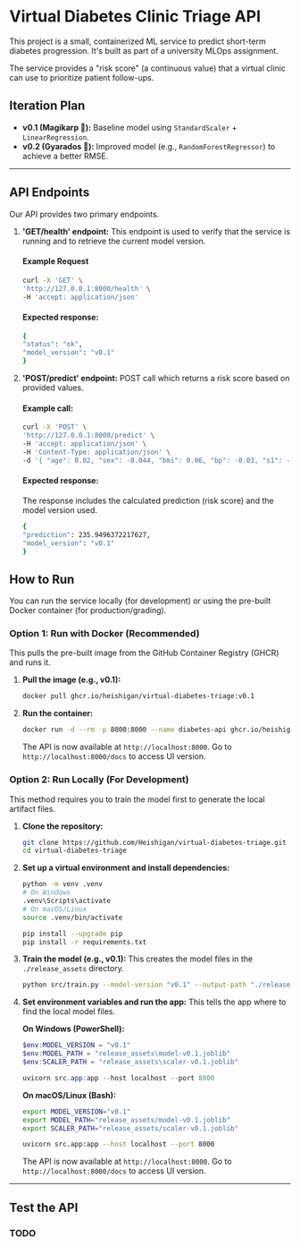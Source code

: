 # Virtual Diabetes Clinic Triage API

This project is a small, containerized ML service to predict short-term diabetes progression. It's built as part of a university MLOps assignment.

The service provides a "risk score" (a continuous value) that a virtual clinic can use to prioritize patient follow-ups.

## Iteration Plan

* **v0.1 (Magikarp 🎏):** Baseline model using `StandardScaler` + `LinearRegression`.
* **v0.2 (Gyarados 🐉):** Improved model (e.g., `RandomForestRegressor`) to achieve a better RMSE.

---

## API Endpoints
Our API provides two primary endpoints.
1.  **'GET/health' endpoint:**
    This endpoint is used to verify that the service is running and to retrieve the current model version.
    #### Example Request
    ```bash
    curl -X 'GET' \
    'http://127.0.0.1:8000/health' \
    -H 'accept: application/json'
    ```
    #### Expected response:
    ```bash
    {
    "status": "ok",
    "model_version": "v0.1"
    }
    ```
2.  **'POST/predict' endpoint:**
    POST call which returns a risk score based on provided values.  
    #### Example call:
    ```bash
    curl -X 'POST' \
    'http://127.0.0.1:8000/predict' \
    -H 'accept: application/json' \
    -H 'Content-Type: application/json' \
    -d '{ "age": 0.02, "sex": -0.044, "bmi": 0.06, "bp": -0.03, "s1": -0.02, "s2": 0.03, "s3": -0.02, "s4": 0.02, "s5": 0.02, "s6": -0.001 }'
    ```
    #### Expected response: 
    The response includes the calculated prediction (risk score) and the model version used.
    ```bash
    {
    "prediction": 235.9496372217627,
    "model_version": "v0.1"
    }
    ```
## How to Run

You can run the service locally (for development) or using the pre-built Docker container (for production/grading).

### Option 1: Run with Docker (Recommended)

This pulls the pre-built image from the GitHub Container Registry (GHCR) and runs it.

1.  **Pull the image (e.g., v0.1):**
    ```bash
    docker pull ghcr.io/heishigan/virtual-diabetes-triage:v0.1
    ```

2.  **Run the container:**
    ```bash
    docker run -d --rm -p 8000:8000 --name diabetes-api ghcr.io/heishigan/virtual-diabetes-triage:v0.1
    ```
    The API is now available at `http://localhost:8000`. Go to `http://localhost:8000/docs` to access UI version.

### Option 2: Run Locally (For Development)

This method requires you to train the model first to generate the local artifact files.

1.  **Clone the repository:**
    ```bash
    git clone https://github.com/Heishigan/virtual-diabetes-triage.git
    cd virtual-diabetes-triage
    ```

2.  **Set up a virtual environment and install dependencies:**
    ```bash
    python -m venv .venv
    # On Windows
    .venv\Scripts\activate
    # On macOS/Linux
    source .venv/bin/activate
    
    pip install --upgrade pip
    pip install -r requirements.txt
    ```

3.  **Train the model (e.g., v0.1):**
    This creates the model files in the `./release_assets` directory.
    ```bash
    python src/train.py --model-version "v0.1" --output-path "./release_assets"
    ```

4.  **Set environment variables and run the app:**
    This tells the app where to find the local model files.

    **On Windows (PowerShell):**
    ```powershell
    $env:MODEL_VERSION = "v0.1"
    $env:MODEL_PATH = "release_assets\model-v0.1.joblib"
    $env:SCALER_PATH = "release_assets\scaler-v0.1.joblib"
    
    uvicorn src.app:app --host localhost --port 8000
    ```

    **On macOS/Linux (Bash):**
    ```bash
    export MODEL_VERSION="v0.1"
    export MODEL_PATH="release_assets/model-v0.1.joblib"
    export SCALER_PATH="release_assets/scaler-v0.1.joblib"
    
    uvicorn src.app:app --host localhost --port 8000
    ```
    The API is now available at `http://localhost:8000`. Go to `http://localhost:8000/docs` to access UI version.

---

## Test the API
### TODO
